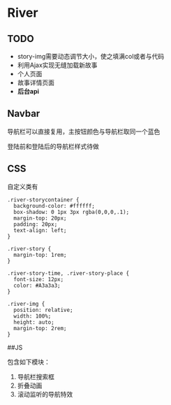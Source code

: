 # River
## TODO
- story-img需要动态调节大小，使之填满col或者与代码
- 利用Ajax实现无缝加载新故事
- 个人页面
- 故事详情页面
- **后台api**


## Navbar
导航栏可以直接复用，主按钮颜色与导航栏取同一个蓝色

登陆前和登陆后的导航栏样式待做

## CSS
自定义类有

    .river-storycontainer {
      background-color: #ffffff;
      box-shadow: 0 1px 3px rgba(0,0,0,.1);
      margin-top: 20px;
      padding: 20px;
      text-align: left;
    }

    .river-story {
      margin-top: 1rem;
    }

    .river-story-time, .river-story-place {
      font-size: 12px;
      color: #A3a3a3;
    }

    .river-img {
      position: relative;
      width: 100%;
      height: auto;
      margin-top: 2rem;
    }

##JS

包含如下模块：
1. 导航栏搜索框
2. 折叠动画
3. 滚动监听的导航特效
